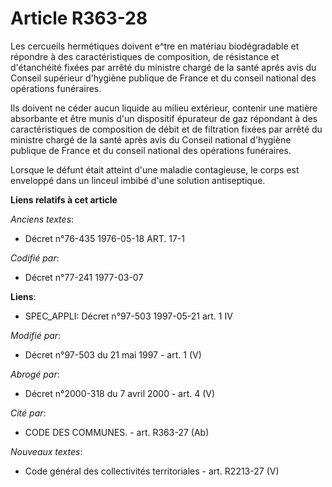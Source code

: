 # Article R363-28

Les cercueils hermétiques doivent e^tre en matériau biodégradable et répondre à des caractéristiques de composition, de
résistance et d'étanchéité fixées par arrêté du ministre chargé de la santé aprés avis du Conseil supérieur d'hygiène
publique de France et du conseil national des opérations funéraires.

Ils doivent ne céder aucun liquide au milieu extérieur, contenir une matière absorbante et être munis d'un dispositif
épurateur de gaz répondant à des caractéristiques de composition de débit et de filtration fixées par arrêté du ministre
chargé de la santé après avis du Conseil national d'hygiène publique de France et du conseil national des opérations
funéraires.

Lorsque le défunt était atteint d'une maladie contagieuse, le corps est enveloppé dans un linceul imbibé d'une solution
antiseptique.

**Liens relatifs à cet article**

_Anciens textes_:

  - Décret n°76-435 1976-05-18 ART. 17-1

_Codifié par_:

  - Décret n°77-241 1977-03-07

**Liens**:

  - SPEC_APPLI: Décret n°97-503 1997-05-21 art. 1 IV

_Modifié par_:

  - Décret n°97-503 du 21 mai 1997 - art. 1 (V)

_Abrogé par_:

  - Décret n°2000-318 du 7 avril 2000 - art. 4 (V)

_Cité par_:

  - CODE DES COMMUNES. - art. R363-27 (Ab)

_Nouveaux textes_:

  - Code général des collectivités territoriales - art. R2213-27 (V)
